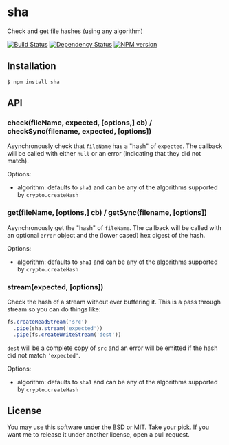 # sha

Check and get file hashes (using any algorithm)

[![Build Status](https://img.shields.io/travis/ForbesLindesay/sha/master.svg)](https://travis-ci.org/ForbesLindesay/sha)
[![Dependency Status](https://img.shields.io/gemnasium/ForbesLindesay/sha.svg)](https://gemnasium.com/ForbesLindesay/sha)
[![NPM version](https://img.shields.io/npm/v/sha.svg)](http://badge.fury.io/js/sha)














































<extoc></extoc>

## Installation

    $ npm install sha

## API

### check(fileName, expected, [options,] cb) / checkSync(filename, expected, [options])

Asynchronously check that `fileName` has a "hash" of `expected`.  The callback will be called with either `null` or an error (indicating that they did not match).

Options:

- algorithm: defaults to `sha1` and can be any of the algorithms supported by `crypto.createHash`

### get(fileName, [options,] cb) / getSync(filename, [options])

Asynchronously get the "hash" of `fileName`.  The callback will be called with an optional `error` object and the (lower cased) hex digest of the hash.

Options:

- algorithm: defaults to `sha1` and can be any of the algorithms supported by `crypto.createHash`

### stream(expected, [options])

Check the hash of a stream without ever buffering it.  This is a pass through stream so you can do things like:

```js
fs.createReadStream('src')
  .pipe(sha.stream('expected'))
  .pipe(fs.createWriteStream('dest'))
```

`dest` will be a complete copy of `src` and an error will be emitted if the hash did not match `'expected'`.

Options:

- algorithm: defaults to `sha1` and can be any of the algorithms supported by `crypto.createHash`

## License

You may use this software under the BSD or MIT.  Take your pick.  If you want me to release it under another license, open a pull request.